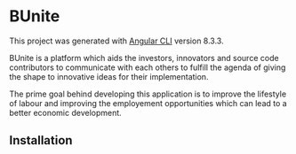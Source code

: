 # BUnite

This project was generated with [Angular CLI](https://github.com/angular/angular-cli) version 8.3.3.

BUnite is a platform which aids the investors, innovators and source code contributors to communicate with each others to fulfill the agenda of giving the shape to innovative ideas for their implementation. 

The prime goal behind developing this application is to improve the lifestyle of labour and improving the employement opportunities which can lead to a better economic development.

## Installation



